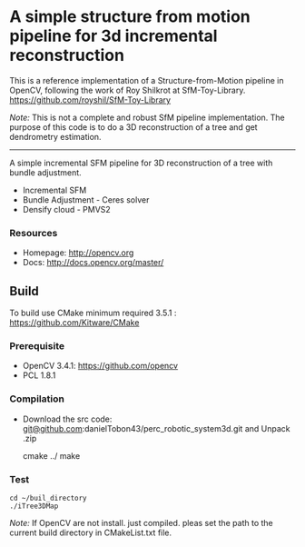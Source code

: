 
# A simple structure from motion pipeline for 3d incremental reconstruction

This is a reference implementation of a Structure-from-Motion pipeline in OpenCV, following the work of Roy Shilkrot at SfM-Toy-Library. https://github.com/royshil/SfM-Toy-Library

*Note:* This is not a complete and robust SfM pipeline implementation. The purpose of this code is to do a 3D reconstruction of a tree and get dendrometry estimation. 

----------------------

A simple incremental SFM pipeline for 3D reconstruction of a tree with bundle adjustment. 
* Incremental SFM
* Bundle Adjustment - Ceres solver
* Densify cloud - PMVS2 

### Resources

* Homepage: <http://opencv.org>
* Docs: <http://docs.opencv.org/master/>

## Build 

To build use CMake minimum required 3.5.1 : https://github.com/Kitware/CMake

### Prerequisite
- OpenCV 3.4.1: https://github.com/opencv
- PCL 1.8.1

### Compilation
* Download the src code: git@github.com:danielTobon43/perc_robotic_system3d.git and Unpack .zip<br/>

	cmake ../
	make
 	 
### Test
	cd ~/buil_directory
	./iTree3DMap

*Note:*
If OpenCV are not install. just compiled. pleas set the path to the current build directory in CMakeList.txt file.



